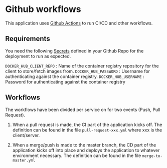 # Github workflows

This application uses [Github Actions](https://github.com/features/actions) to run CI/CD and other workflows.

## Requirements

You need the following [Secrets](https://help.github.com/en/articles/virtual-environments-for-github-actions#creating-and-using-secrets-encrypted-variables) defined in your Github Repo for the deployment to run as expected.

`DOCKER_HUB_CLIENT_REPO` : Name of the container registry repository for the client to store/fetch images from.
`DOCKER_HUB_PASSWORD` : Username for authenticating against the container registry.
`DOCKER_HUB_USERNAME` : Password for authenticating against the container registry

## Workflows

The workflows have been divided per service on for two events (Push, Pull Request).

1. When a pull request is made, the CI part of the application kicks off. The definition can be found in the file `pull-request-xxx.yml` where xxx is the client/server.

2. When a merge/push is made to the master branch, the CD part of the application kicks off into place and deploys the application to whatever environment necessary. The definition can be found in the file `merge-to-master.yml`
